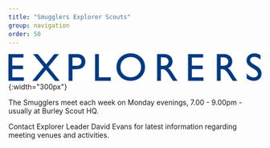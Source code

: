 ```yaml
---
title: "Smugglers Explorer Scouts"
group: navigation
order: 50
---
```


![](/assets/img/scouts/Explorers_RGB_Blue.png){:width="300px"}

The Smugglers meet each week on Monday evenings, 7.00 - 9.00pm - usually at Burley Scout HQ.

Contact Explorer Leader David Evans for latest information regarding meeting venues and activities.
